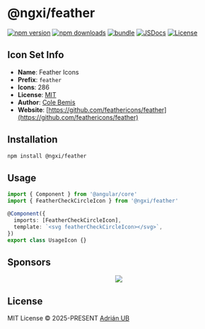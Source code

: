 # @ngxi/feather

[![npm version][npm-version-src]][npm-version-href]
[![npm downloads][npm-downloads-src]][npm-downloads-href]
[![bundle][bundle-src]][bundle-href]
[![JSDocs][jsdocs-src]][jsdocs-href]
[![License][license-src]][license-href]

## Icon Set Info

- **Name**: Feather Icons
- **Prefix**: `feather`
- **Icons**: 286
- **License**: [MIT](https://github.com/feathericons/feather/blob/master/LICENSE)
- **Author**: [Cole Bemis](https://github.com/feathericons/feather)
- **Website**: [https://github.com/feathericons/feather](https://github.com/feathericons/feather)

## Installation

```sh
npm install @ngxi/feather
```

## Usage

```ts
import { Component } from '@angular/core'
import { FeatherCheckCircleIcon } from '@ngxi/feather'

@Component({
  imports: [FeatherCheckCircleIcon],
  template: `<svg featherCheckCircleIcon></svg>`,
})
export class UsageIcon {}
```

## Sponsors

<p align="center">
  <a href="https://cdn.jsdelivr.net/gh/adrian-ub/static/sponsors.svg">
    <img src='https://cdn.jsdelivr.net/gh/adrian-ub/static/sponsors.svg'/>
  </a>
</p>

## License

MIT License © 2025-PRESENT [Adrián UB](https://github.com/adrian-ub)

<!-- Badges -->

[npm-version-src]: https://img.shields.io/npm/v/@ngxi/feather?style=flat&colorA=080f12&colorB=1fa669
[npm-version-href]: https://npmjs.com/package/@ngxi/feather
[npm-downloads-src]: https://img.shields.io/npm/dm/@ngxi/feather?style=flat&colorA=080f12&colorB=1fa669
[npm-downloads-href]: https://npmjs.com/package/@ngxi/feather
[bundle-src]: https://img.shields.io/bundlephobia/minzip/@ngxi/feather?style=flat&colorA=080f12&colorB=1fa669&label=minzip
[bundle-href]: https://bundlephobia.com/result?p=@ngxi/feather
[license-src]: https://img.shields.io/npm/l/@ngxi/feather?style=flat&colorA=080f12&colorB=1fa669
[license-href]: https://github.com/adrian-ub/ngxi/blob/main/LICENSE
[jsdocs-src]: https://img.shields.io/badge/jsdocs-reference-080f12?style=flat&colorA=080f12&colorB=1fa669
[jsdocs-href]: https://www.jsdocs.io/package/@ngxi/feather
